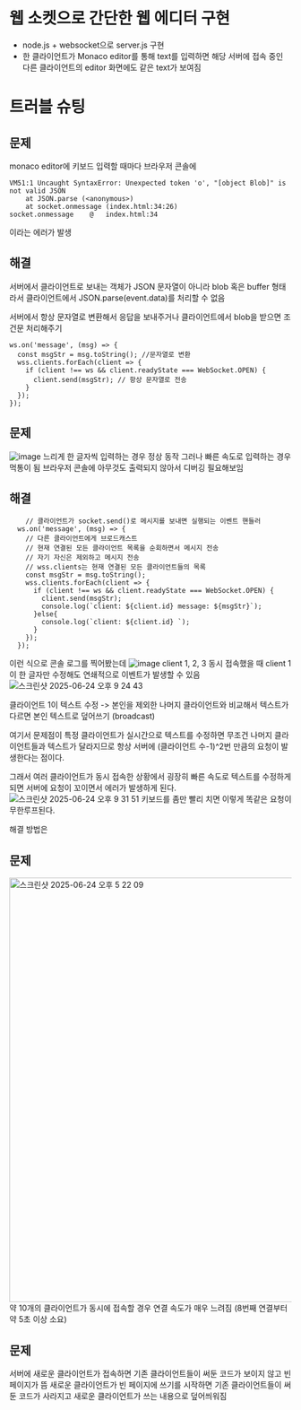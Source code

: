 # 웹 소켓으로 간단한 웹 에디터 구현
- node.js + websocket으로 server.js 구현
- 한 클라이언트가 Monaco editor를 통해 text를 입력하면 해당 서버에 접속 중인 다른 클라이언트의 editor 화면에도 같은 text가 보여짐

# 트러블 슈팅
## 문제
monaco editor에 키보드 입력할 때마다 브라우저 콘솔에 
```
VM51:1 Uncaught SyntaxError: Unexpected token 'o', "[object Blob]" is not valid JSON
    at JSON.parse (<anonymous>)
    at socket.onmessage (index.html:34:26)
socket.onmessage	@	index.html:34
```
이라는 에러가 발생
## 해결
서버에서 클라이언트로 보내는 객체가 JSON 문자열이 아니라 blob 혹은 buffer 형태라서 클라이언트에서 JSON.parse(event.data)를 처리할 수 없음

서버에서 항상 문자열로 변환해서 응답을 보내주거나
클라이언트에서 blob을 받으면 조건문 처리해주기
```
ws.on('message', (msg) => {
  const msgStr = msg.toString(); //문자열로 변환
  wss.clients.forEach(client => {
    if (client !== ws && client.readyState === WebSocket.OPEN) {
      client.send(msgStr); // 항상 문자열로 전송
    }
  });
});
```
## 문제
![image](https://github.com/user-attachments/assets/73c4c85b-98bb-4a08-abca-104e1184643a)
느리게 한 글자씩 입력하는 경우 정상 동작
그러나 빠른 속도로 입력하는 경우 먹통이 됨
브라우저 콘솔에 아무것도 출력되지 않아서 디버깅 필요해보임

## 해결
```
    // 클라이언트가 socket.send()로 메시지를 보내면 실행되는 이벤트 핸들러
  ws.on('message', (msg) => {
    // 다른 클라이언트에게 브로드캐스트
    // 현재 연결된 모든 클라이언트 목록을 순회하면서 메시지 전송
    // 자기 자신은 제외하고 메시지 전송
    // wss.clients는 현재 연결된 모든 클라이언트들의 목록
    const msgStr = msg.toString();
    wss.clients.forEach(client => {
      if (client !== ws && client.readyState === WebSocket.OPEN) {
        client.send(msgStr);
        console.log(`client: ${client.id} message: ${msgStr}`);
      }else{
        console.log(`client: ${client.id} `);
      }
    });
  });
```
이런 식으로 콘솔 로그를 찍어봤는데
![image](https://github.com/user-attachments/assets/1a1e6adb-4a2f-4346-b2da-1b0ff810c06a)
client 1, 2, 3 동시 접속했을 때 client 1이 한 글자만 수정해도 연쇄적으로 이벤트가 발생할 수 있음
![스크린샷 2025-06-24 오후 9 24 43](https://github.com/user-attachments/assets/3d28f8cd-c1ba-4978-807b-9775ccb3da24)

클라이언트 1이 텍스트 수정 
-> 본인을 제외한 나머지 클라이언트와 비교해서 텍스트가 다르면 본인 텍스트로 덮어쓰기 (broadcast)

여기서 문제점이 특정 클라이언트가 실시간으로 텍스트를 수정하면 무조건 나머지 클라이언트들과 텍스트가 달라지므로 항상 서버에 (클라이언트 수-1)^2번 만큼의 요청이 발생한다는 점이다.

그래서 여러 클라이언트가 동시 접속한 상황에서 굉장히 빠른 속도로 텍스트를 수정하게 되면 서버에 요청이 꼬이면서 에러가 발생하게 된다.
![스크린샷 2025-06-24 오후 9 31 51](https://github.com/user-attachments/assets/a64f6ad0-4b2c-4a3a-a1ad-66e287934514)
키보드를 좀만 빨리 치면 이렇게 똑같은 요청이 무한루프된다.

해결 방법은 

## 문제
<img width="757" alt="스크린샷 2025-06-24 오후 5 22 09" src="https://github.com/user-attachments/assets/234bcbf8-f016-48b4-82cc-0d8294f31ad6" />
약 10개의 클라이언트가 동시에 접속할 경우 연결 속도가 매우 느려짐 (8번째 연결부터 약 5초 이상 소요)

## 문제
서버에 새로운 클라이언트가 접속하면 기존 클라이언트들이 써둔 코드가 보이지 않고 빈 페이지가 뜸
새로운 클라이언트가 빈 페이지에 쓰기를 시작하면 기존 클라이언트들이 써둔 코드가 사라지고 새로운 클라이언트가 쓰는 내용으로 덮어씌워짐

